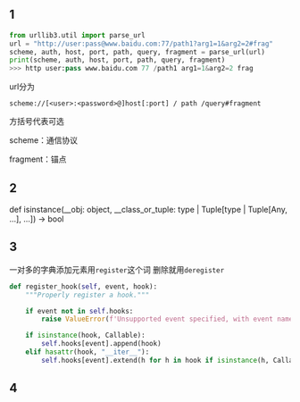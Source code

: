 ## 1

```python
from urllib3.util import parse_url
url = "http://user:pass@www.baidu.com:77/path1?arg1=1&arg2=2#frag"
scheme, auth, host, port, path, query, fragment = parse_url(url)
print(scheme, auth, host, port, path, query, fragment)
>>> http user:pass www.baidu.com 77 /path1 arg1=1&arg2=2 frag
```

url分为

```
scheme://[<user>:<password>@]host[:port] / path /query#fragment
```

方括号代表可选

scheme：通信协议

fragment：锚点

## 2

def isinstance(__obj: object,
               __class_or_tuple: type | Tuple[type | Tuple[Any, ...], ...])
  -> bool

## 3

一对多的字典添加元素用`register`这个词  删除就用`deregister`

```python
def register_hook(self, event, hook):
    """Properly register a hook."""

    if event not in self.hooks:
        raise ValueError(f'Unsupported event specified, with event name "{event}"')

    if isinstance(hook, Callable):
        self.hooks[event].append(hook)
    elif hasattr(hook, "__iter__"):
        self.hooks[event].extend(h for h in hook if isinstance(h, Callable))
```

## 4

